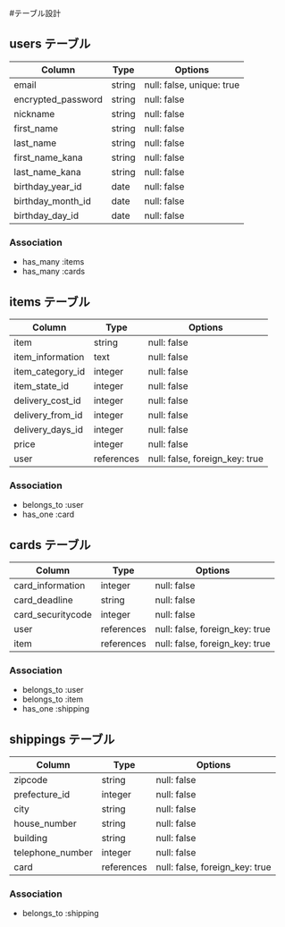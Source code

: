 #テーブル設計

## users テーブル

| Column             | Type       | Options                        |
| ------------------ | ---------- | ------------------------------ |
| email              | string     | null: false, unique: true      |
| encrypted_password | string     | null: false                    |
| nickname           | string     | null: false                    |
| first_name         | string     | null: false                    |
| last_name          | string     | null: false                    |
| first_name_kana    | string     | null: false                    |
| last_name_kana     | string     | null: false                    |
| birthday_year_id   | date       | null: false                    |
| birthday_month_id  | date       | null: false                    |
| birthday_day_id    | date       | null: false                    |

### Association

- has_many :items
- has_many :cards



## items テーブル

| Column           | Type       | Options                        |
| ---------------- | ---------- | ------------------------------ |
| item             | string     | null: false                    |
| item_information | text       | null: false                    |
| item_category_id | integer    | null: false                    |
| item_state_id    | integer    | null: false                    |
| delivery_cost_id | integer    | null: false                    |
| delivery_from_id | integer    | null: false                    |
| delivery_days_id | integer    | null: false                    |
| price            | integer    | null: false                    |
| user             | references | null: false, foreign_key: true |

### Association

- belongs_to :user
- has_one :card



## cards テーブル

| Column            | Type       | Options                        |
| ----------------- | ---------- | ------------------------------ |
| card_information  | integer    | null: false                    |
| card_deadline     | string     | null: false                    |
| card_securitycode | integer    | null: false                    |
| user              | references | null: false, foreign_key: true |
| item              | references | null: false, foreign_key: true |

### Association

- belongs_to :user
- belongs_to :item
- has_one :shipping



## shippings テーブル

| Column            | Type       | Options                        |
| ----------------- | ---------- | ------------------------------ |
| zipcode           | string     | null: false                    |
| prefecture_id     | integer    | null: false                    |
| city              | string     | null: false                    |
| house_number      | string     | null: false                    |
| building          | string     | null: false                    |
| telephone_number  | integer    | null: false                    |
| card              | references | null: false, foreign_key: true |

### Association

- belongs_to :shipping